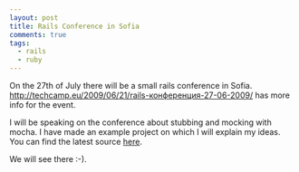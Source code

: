```yaml
---
layout: post
title: Rails Conference in Sofia
comments: true
tags:
  - rails
  - ruby
---
```


On the 27th of July there will be a small rails conference in Sofia. http://techcamp.eu/2009/06/21/rails-конференция-27-06-2009/ has more info for the event.

I will be speaking on the conference about stubbing and mocking with mocha. I have made an example project on which I will explain my ideas. You can find the latest source [here](http://github.com/valo/mochar/tree/master).

We will see there :-).
